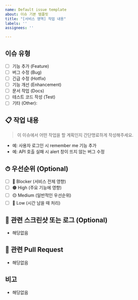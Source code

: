 ```yaml
---
name: Default issue template
about: 이슈 기본 템플릿
title: "[서비스 영역] 작업 내용"
labels: ''
assignees: ''

---
```


## 이슈 유형

- [ ] 기능 추가 (Feature)
- [ ] 버그 수정 (Bug)
- [ ] 긴급 수정 (Hotfix)
- [ ] 기능 개선 (Enhancement)
- [ ] 문서 작업 (Docs)
- [ ] 테스트 코드 작성 (Test)
- [ ] 기타 (Other):

## 📋 작업 내용

> 이 이슈에서 어떤 작업을 할 계획인지 간단명료하게 작성해주세요.

- 예: 사용자 로그인 시 remember me 기능 추가
- 예: API 호출 실패 시 alert 창이 뜨지 않는 버그 수정

## ⏱ 우선순위 (Optional)

- [ ] 🔴 Blocker (서비스 전체 영향)
- [ ] 🟠 High (주요 기능에 영향)
- [ ] 🟡 Medium (일반적인 우선순위)
- [ ] 🔵 Low (시간 남을 때 처리)

## 📎 관련 스크린샷 또는 로그 (Optional)

- 해당없음

## 🔗 관련 Pull Request

- 해당없음

## 비고

- 해당없음
